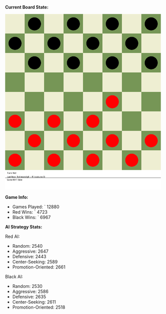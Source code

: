 
**Current Board State:**  
<!-- START_GIF -->
![Checkers Game](./checkers_game.gif)
<!-- END_GIF -->

**Game Info:**  
- Games Played: `<!-- GAMES_PLAYED --> 12880
- Red Wins: `<!-- RED_WINS --> 4723
- Black Wins: `<!-- BLACK_WINS --> 6967

<!-- AI_STATS -->
**AI Strategy Stats:**

Red AI:
- Random: 2540
- Aggressive: 2647
- Defensive: 2443
- Center-Seeking: 2589
- Promotion-Oriented: 2661

Black AI:
- Random: 2530
- Aggressive: 2586
- Defensive: 2635
- Center-Seeking: 2611
- Promotion-Oriented: 2518
